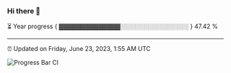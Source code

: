 ### Hi there 👋

⏳ Year progress { ▓▓▓▓▓▓▓▓▓▓▓▓▓▓░░░░░░░░░░░░░░░░ } 47.42 %

---

⏰ Updated on Friday, June 23, 2023, 1:55 AM UTC

![Progress Bar CI](https://github.com/arthurbuhl/arthurbuhl/workflows/Progress%20Bar%20CI/badge.svg)

